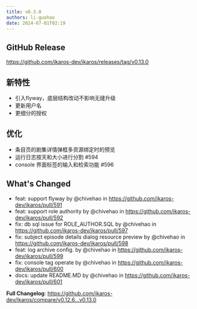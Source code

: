 ```yaml
---
title: v0.3.0
authors: li-guohao
date: 2024-07-01T02:19
---
```

## GitHub Release

<https://github.com/ikaros-dev/ikaros/releases/tag/v0.13.0>

## 新特性

- 引入flyway，底层结构改动不影响无缝升级
- 更新用户名
- 更细分的授权

## 优化

- 条目页的剧集详情弹框多资源绑定时的预览
- 运行日志按天和大小进行分割 #594
- console 界面标签的输入和检索功能 #596

## What's Changed
* feat: support flyway by @chivehao in https://github.com/ikaros-dev/ikaros/pull/591
* feat: support role authority by @chivehao in https://github.com/ikaros-dev/ikaros/pull/592
* fix: db sql issue for ROLE_AUTHOR.SQL by @chivehao in https://github.com/ikaros-dev/ikaros/pull/597
* fix: subject episode details dialog resource preview by @chivehao in https://github.com/ikaros-dev/ikaros/pull/598
* feat: log archive config. by @chivehao in https://github.com/ikaros-dev/ikaros/pull/599
* fix: console tag operate by @chivehao in https://github.com/ikaros-dev/ikaros/pull/600
* docs: update README.MD by @chivehao in https://github.com/ikaros-dev/ikaros/pull/601


**Full Changelog**: https://github.com/ikaros-dev/ikaros/compare/v0.12.6...v0.13.0